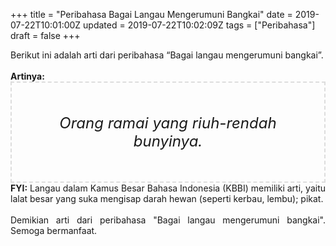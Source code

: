 +++
title = "Peribahasa Bagai Langau Mengerumuni Bangkai"
date = 2019-07-22T10:01:00Z
updated = 2019-07-22T10:02:09Z
tags = ["Peribahasa"]
draft = false
+++

<div dir="ltr" style="text-align: left;" trbidi="on"><div style="text-align: justify;">Berikut ini adalah arti dari peribahasa “Bagai langau mengerumuni bangkai”.</div><br /><div style="text-align: justify;"><b>Artinya:</b></div><div style="border: 2px dashed #ddd; font-size: 24px; height: auto; margin: 0 auto; padding: 50px; text-align: center; width: auto;"><i>Orang ramai yang riuh-rendah bunyinya.</i></div><div style="text-align: justify;"><b>FYI:</b> Langau dalam Kamus Besar Bahasa Indonesia (KBBI) memiliki arti, yaitu lalat besar yang suka mengisap darah hewan (seperti kerbau, lembu); pikat.<br /><br /></div><div style="text-align: justify;">Demikian arti dari peribahasa "Bagai langau mengerumuni bangkai". Semoga bermanfaat.</div></div>
